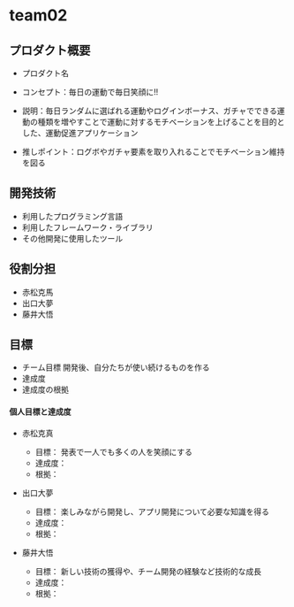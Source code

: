 # team02

## プロダクト概要
- プロダクト名

- コンセプト：毎日の運動で毎日笑顔に!!

- 説明：毎日ランダムに選ばれる運動やログインボーナス、ガチャでできる運動の種類を増やすことで運動に対するモチベーションを上げることを目的とした、運動促進アプリケーション

- 推しポイント：ログボやガチャ要素を取り入れることでモチベーション維持を図る

## 開発技術
- 利用したプログラミング言語
- 利用したフレームワーク・ライブラリ
- その他開発に使用したツール

## 役割分担
- 赤松克馬
- 出口大夢
- 藤井大悟

## 目標
- チーム目標
開発後、自分たちが使い続けるものを作る
- 達成度
- 達成度の根拠

#### 個人目標と達成度
- 赤松克真
  - 目標：  発表で一人でも多くの人を笑顔にする
  - 達成度： 
  - 根拠：  
  
- 出口大夢
  - 目標：  楽しみながら開発し、アプリ開発について必要な知識を得る
  - 達成度： 
  - 根拠：  
  
- 藤井大悟
  - 目標：  新しい技術の獲得や、チーム開発の経験など技術的な成長
  - 達成度： 
  - 根拠：  

